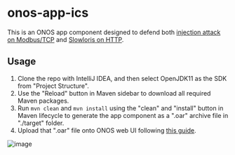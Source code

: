# onos-app-ics

This is an ONOS app component designed to defend both [injection attack on Modbus/TCP](https://github.com/sfl0r3nz05/OT-NWbasedOnGNS3/blob/master/modbus/attack/README.md) and [Slowloris on HTTP](https://github.com/sfl0r3nz05/OT-NWbasedOnGNS3/blob/master/http/attack/README.md).

## Usage

1. Clone the repo with IntelliJ IDEA, and then select OpenJDK11 as the SDK from "Project Structure".
2. Use the "Reload" button in Maven sidebar to download all required Maven packages.
3. Run `mvn clean` and `mvn install` using the "clean" and "install" button in Maven lifecycle to generate the app component as a ".oar" archive file in "./target" folder.
4. Upload that ".oar" file onto ONOS web UI following [this guide](https://github.com/sfl0r3nz05/OT-NWbasedOnGNS3/blob/master/network/ics/nodes/ONOS.md).

![image](https://github.com/wangziyao318/onos-app-ics/assets/69375071/c6b7715a-ee26-4790-9507-fee19b303465)
